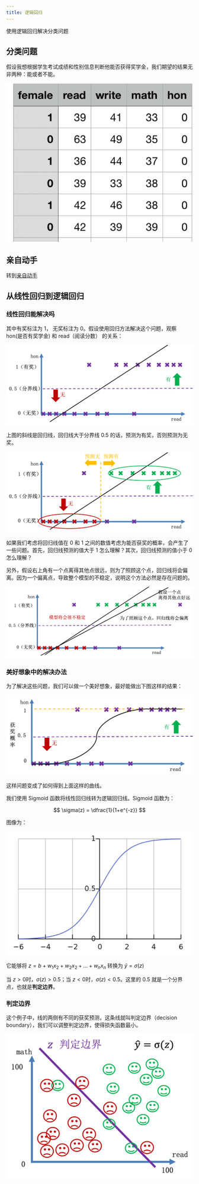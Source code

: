 ```yaml
---
title: 逻辑回归
---
```

使用逻辑回归解决分类问题






## 分类问题

假设我想根据学生考试成绩和性别信息判断他能否获得奖学金，我们期望的结果无非两种：能或者不能。

![](/assets/images/ai/models/02/data.png)


## 亲自动手

转到[亲自动手](/docs/orange3/tutorial/06logreg/)

## 从线性回归到逻辑回归

### 线性回归能解决吗
其中有奖标注为 $1$， 无奖标注为 $0$。假设使用回归方法解决这个问题，观察 hon(是否有奖学金) 和 read（阅读分数） 的关系：

![](/assets/images/ai/models/02/reg1.png)

上图的斜线是回归线，回归线大于分界线 $0.5$ 的话，预测为有奖，否则预测为无奖。

![](/assets/images/ai/models/02/reg2.png)


如果我们考虑将回归线值在 $0$ 和 $1$ 之间的数值考虑为能否获奖的概率，会产生了一些问题。首先，回归线预测的值大于 $1$ 怎么理解？其次，回归线预测的值小于 $0$ 怎么理解？

另外，假设右上角有一个点离得其他点很远，则为了照顾这个点，回归线将会偏离。因为一个偏离点，导致整个模型的不稳定，说明这个方法必然是存在问题的。

![](/assets/images/ai/models/02/reg3.png)

### 美好想象中的解决办法
为了解决这些问题，我们可以做一个美好想象，最好能做出下图这样的结果：

![](/assets/images/ai/models/02/cls1.png)

这样问题变成了如何得到上面这样的曲线。


我们使用 Sigmoid 函数将线性回归线转为逻辑回归线。Sigmoid 函数为：

$$
\sigma(z) = \dfrac{1}{1+e^{-z}}
$$

图像为：

![](/assets/images/ai/models/02/sigma.png)

它能够将 $z = b + w_1x_2 + w_2x_2 + ... + w_n x_n$ 转换为 $\hat{y}=\sigma(z)$

当 $z>0$时，$\sigma(z)>0.5$；当 $z<0$时，$\sigma(z)<0.5$。这里的 $0.5$ 就是一个分界点，也就是**判定边界**。

### 判定边界

这个例子中，线的两侧有不同的获奖预测，这条线就叫判定边界（decision boundary），我们可以调整判定边界，使得损失函数最小。

![](/assets/images/ai/models/02/boundary.png)

